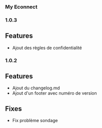 ### My Econnect

### 1.0.3

## Features

- Ajout des règles de confidentialité

### 1.0.2

## Features

- Ajout du changelog.md
- Ajout d'un footer avec numéro de version

## Fixes

- Fix problème sondage
